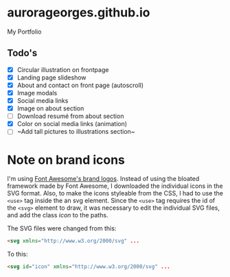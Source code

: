 # aurorageorges.github.io
My Portfolio

## Todo's
- [x] Circular illustration on frontpage
- [x] Landing page slideshow 
- [x] About and contact on front page (autoscroll)
- [x] Image modals
- [x] Social media links
- [x] Image on about section
- [ ] Download resumé from about section
- [x] Color on social media links (animation)
- [ ] ~Add tall pictures to illustrations section~

# Note on brand icons
I'm using [Font Awesome's brand logos](https://fontawesome.com/icons?d=gallery&s=brands). Instead of using the bloated framework made by Font Awesome, I downloaded the individual icons in the SVG format. Also, to make the icons styleable from the CSS, I had to use the `<use>` tag inside the an svg element. Since the `<use>` tag requires the id of the `<svg>` element to draw, it was necessary to edit the individual SVG files, and add the class _icon_ to the paths.

The SVG files were changed from this:
```html
<svg xmlns="http://www.w3.org/2000/svg" ...
```
To this:
```html
<svg id="icon" xmlns="http://www.w3.org/2000/svg" ...
```
